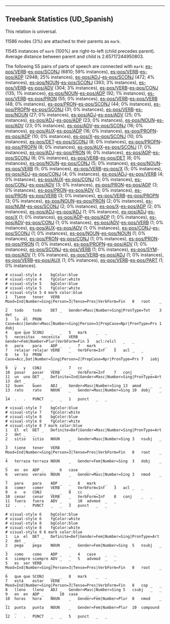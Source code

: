 

--------------------------------------------------------------------------------

## Treebank Statistics (UD_Spanish)

This relation is universal.

11586 nodes (3%) are attached to their parents as `mark`.

11545 instances of `mark` (100%) are right-to-left (child precedes parent).
Average distance between parent and child is 2.65717244950803.

The following 55 pairs of parts of speech are connected with `mark`: [es-pos/VERB]()-[es-pos/SCONJ]() (6810; 59% instances), [es-pos/VERB]()-[es-pos/ADP]() (2948; 25% instances), [es-pos/ADJ]()-[es-pos/SCONJ]() (472; 4% instances), [es-pos/NOUN]()-[es-pos/SCONJ]() (393; 3% instances), [es-pos/VERB]()-[es-pos/ADV]() (304; 3% instances), [es-pos/VERB]()-[es-pos/CONJ]() (135; 1% instances), [es-pos/NOUN]()-[es-pos/ADP]() (92; 1% instances), [es-pos/VERB]()-[es-pos/PRON]() (55; 0% instances), [es-pos/VERB]()-[es-pos/VERB]() (48; 0% instances), [es-pos/PRON]()-[es-pos/SCONJ]() (44; 0% instances), [es-pos/PROPN]()-[es-pos/SCONJ]() (31; 0% instances), [es-pos/VERB]()-[es-pos/NOUN]() (27; 0% instances), [es-pos/ADJ]()-[es-pos/ADV]() (25; 0% instances), [es-pos/ADJ]()-[es-pos/ADP]() (23; 0% instances), [es-pos/NOUN]()-[es-pos/ADV]() (23; 0% instances), [es-pos/ADV]()-[es-pos/SCONJ]() (16; 0% instances), [es-pos/AUX]()-[es-pos/ADP]() (16; 0% instances), [es-pos/PROPN]()-[es-pos/ADP]() (10; 0% instances), [es-pos/X]()-[es-pos/SCONJ]() (10; 0% instances), [es-pos/DET]()-[es-pos/SCONJ]() (8; 0% instances), [es-pos/PROPN]()-[es-pos/PROPN]() (8; 0% instances), [es-pos/AUX]()-[es-pos/SCONJ]() (7; 0% instances), [es-pos/ADJ]()-[es-pos/PRON]() (6; 0% instances), [es-pos/ADP]()-[es-pos/SCONJ]() (6; 0% instances), [es-pos/VERB]()-[es-pos/DET]() (6; 0% instances), [es-pos/NOUN]()-[es-pos/CONJ]() (5; 0% instances), [es-pos/NOUN]()-[es-pos/VERB]() (5; 0% instances), [es-pos/VERB]()-[es-pos/X]() (5; 0% instances), [es-pos/ADJ]()-[es-pos/CONJ]() (4; 0% instances), [es-pos/ADJ]()-[es-pos/VERB]() (4; 0% instances), [es-pos/AUX]()-[es-pos/CONJ]() (3; 0% instances), [es-pos/CONJ]()-[es-pos/ADV]() (3; 0% instances), [es-pos/PRON]()-[es-pos/ADP]() (3; 0% instances), [es-pos/PRON]()-[es-pos/ADV]() (3; 0% instances), [es-pos/PRON]()-[es-pos/VERB]() (3; 0% instances), [es-pos/VERB]()-[es-pos/PROPN]() (3; 0% instances), [es-pos/NOUN]()-[es-pos/PRON]() (2; 0% instances), [es-pos/NUM]()-[es-pos/SCONJ]() (2; 0% instances), [es-pos/X]()-[es-pos/ADP]() (2; 0% instances), [es-pos/ADJ]()-[es-pos/ADJ]() (1; 0% instances), [es-pos/ADJ]()-[es-pos/X]() (1; 0% instances), [es-pos/ADP]()-[es-pos/ADP]() (1; 0% instances), [es-pos/ADV]()-[es-pos/CONJ]() (1; 0% instances), [es-pos/ADV]()-[es-pos/VERB]() (1; 0% instances), [es-pos/AUX]()-[es-pos/ADV]() (1; 0% instances), [es-pos/CONJ]()-[es-pos/SCONJ]() (1; 0% instances), [es-pos/NOUN]()-[es-pos/NOUN]() (1; 0% instances), [es-pos/PRON]()-[es-pos/CONJ]() (1; 0% instances), [es-pos/PRON]()-[es-pos/PRON]() (1; 0% instances), [es-pos/PROPN]()-[es-pos/ADV]() (1; 0% instances), [es-pos/SCONJ]()-[es-pos/VERB]() (1; 0% instances), [es-pos/SYM]()-[es-pos/ADV]() (1; 0% instances), [es-pos/VERB]()-[es-pos/ADJ]() (1; 0% instances), [es-pos/VERB]()-[es-pos/AUX]() (1; 0% instances), [es-pos/VERB]()-[es-pos/PART]() (1; 0% instances).


~~~ conllu
# visual-style 4	bgColor:blue
# visual-style 4	fgColor:white
# visual-style 5	bgColor:blue
# visual-style 5	fgColor:white
# visual-style 5 4 mark	color:blue
1	Tiene	tener	VERB	_	Mood=Ind|Number=Sing|Person=3|Tense=Pres|VerbForm=Fin	0	root	_	_
2	todo	todo	DET	_	Gender=Masc|Number=Sing|PronType=Tot	3	det	_	_
3	lo	él	PRON	_	Case=Acc|Gender=Masc|Number=Sing|Person=3|PrepCase=Npr|PronType=Prs	1	dobj	_	_
4	que	que	SCONJ	_	_	5	mark	_	_
5	necesitas	necesita	VERB	_	Gender=Fem|Number=Plur|VerbForm=Fin	3	acl:relcl	_	_
6	para	para	ADP	_	_	7	mark	_	_
7	relajar	relajar	VERB	_	VerbForm=Inf	5	acl	_	_
8	te	tú	PRON	_	Case=Acc,Dat|Number=Sing|Person=2|PrepCase=Npr|PronType=Prs	7	iobj	_	_
9	y	y	CONJ	_	_	7	cc	_	_
10	pasar	pasar	VERB	_	VerbForm=Inf	7	conj	_	_
11	un	uno	DET	_	Definite=Ind|Gender=Masc|Number=Sing|PronType=Art	13	det	_	_
12	buen	buen	ADJ	_	Gender=Masc|Number=Sing	13	amod	_	_
13	rato	rato	NOUN	_	Gender=Masc|Number=Sing	10	dobj	_	_
14	.	.	PUNCT	_	_	1	punct	_	_

~~~


~~~ conllu
# visual-style 7	bgColor:blue
# visual-style 7	fgColor:white
# visual-style 8	bgColor:blue
# visual-style 8	fgColor:white
# visual-style 8 7 mark	color:blue
1	El	el	DET	_	Definite=Def|Gender=Masc|Number=Sing|PronType=Art	2	det	_	_
2	sitio	sitio	NOUN	_	Gender=Masc|Number=Sing	3	nsubj	_	_
3	tiene	tener	VERB	_	Mood=Ind|Number=Sing|Person=3|Tense=Pres|VerbForm=Fin	0	root	_	_
4	terraza	terraza	NOUN	_	Gender=Fem|Number=Sing	3	dobj	_	_
5	en	en	ADP	_	_	6	case	_	_
6	verano	verano	NOUN	_	Gender=Masc|Number=Sing	3	nmod	_	_
7	para	para	ADP	_	_	8	mark	_	_
8	comer	comer	VERB	_	VerbForm=Inf	3	acl	_	_
9	o	o	CONJ	_	_	8	cc	_	_
10	cenar	cenar	VERB	_	VerbForm=Inf	8	conj	_	_
11	fuera	fuera	ADV	_	_	10	advmod	_	_
12	.	.	PUNCT	_	_	3	punct	_	_

~~~


~~~ conllu
# visual-style 6	bgColor:blue
# visual-style 6	fgColor:white
# visual-style 8	bgColor:blue
# visual-style 8	fgColor:white
# visual-style 8 6 mark	color:blue
1	La	el	DET	_	Definite=Def|Gender=Fem|Number=Sing|PronType=Art	2	det	_	_
2	pega	pega	NOUN	_	Gender=Fem|Number=Sing	5	nsubj	_	_
3	como	como	ADP	_	_	4	case	_	_
4	siempre	siempre	ADV	_	_	5	advmod	_	_
5	es	ser	VERB	_	Mood=Ind|Number=Sing|Person=3|Tense=Pres|VerbForm=Fin	0	root	_	_
6	que	que	SCONJ	_	_	8	mark	_	_
7	está	estar	VERB	_	Mood=Ind|Number=Sing|Person=3|Tense=Pres|VerbForm=Fin	8	cop	_	_
8	lleno	lleno	ADJ	_	Gender=Masc|Number=Sing	5	csubj	_	_
9	en	en	ADP	_	_	10	case	_	_
10	horas	hora	NOUN	_	Gender=Fem|Number=Plur	8	nmod	_	_
11	punta	punta	NOUN	_	Gender=Fem|Number=Plur	10	compound	_	_
12	.	.	PUNCT	_	_	5	punct	_	_

~~~



